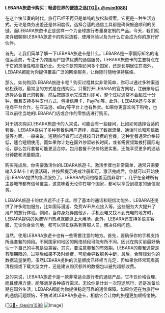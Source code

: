 **LEBARA旅遊卡购买：畅游世界的便捷之选[[TG💪+ @esim1088](https://t.me/s/esim1088)]**

在这个快节奏的时代，旅行已经不再只是单纯的放松和探索，它更是一种生活方式。无论是商务出差还是休闲度假，选择合适的通信工具都是确保旅途顺利的关键。而LEBARA旅遊卡正是这样一个为全球旅行者量身定制的产品。今天，我们就来详细聊聊LEBARA旅遊卡的购买流程、使用体验以及为什么它会成为你的旅行好伙伴。

首先，让我们简单了解一下LEBARA旅遊卡是什么。LEBARA是一家国际知名的电信运营商，专注于为跨国用户提供优质的通信服务。LEBARA旅遊卡的主要特点在于它的灵活性和高性价比。无论你是短期访问多个国家，还是长期居住在海外，LEBARA都能为你提供覆盖广泛的网络服务，让你随时随地保持联络。

那么，如何购买LEBARA旅遊卡呢？购买过程其实非常简单，你可以通过多种渠道轻松获取。最常见的方式是在线购买。只需打开LEBARA的官方网站，注册账号后选择适合自己的套餐，然后按照提示完成支付即可。整个过程通常不会超过十分钟，而且支持多种支付方式，包括信用卡、PayPal等。此外，LEBARA还与多家电商平台合作，在亚马逊、eBay等平台上也有售卖。如果你更喜欢线下购物，也可以前往当地的LEBARA门店或合作的零售店进行购买。

对于初次购买LEBARA旅遊卡的人来说，可能会有一些疑问，比如如何选择合适的套餐。LEBARA提供了多种套餐供用户选择，涵盖了数据流量、通话时长和短信数量等方面。一般来说，短期旅行者可以选择按日计费的套餐，这种套餐通常价格较低，适合短期使用。而如果你计划在国外停留较长时间，或者需要频繁拨打国际电话，那么包月套餐可能更适合你。包月套餐不仅价格更实惠，还能享受更多的通话分钟数和流量额度。

购买完成后，你需要激活你的LEBARA旅遊卡。激活步骤也非常简单，通常只需要输入SIM卡上的激活码，并按照提示完成注册即可。激活完成后，你就可以开始使用LEBARA提供的各项服务了。LEBARA的网络覆盖范围非常广，几乎在全球所有主要城市都有信号覆盖，这意味着无论你在哪个国家，都可以享受到稳定的通信服务。

LEBARA旅遊卡的优点远不止于此。除了基本的通话和短信功能外，LEBARA还提供了许多附加服务，比如国际漫游、免费WiFi热点接入等。这些服务大大提升了用户的旅行体验。例如，当你身处异国他乡，手机没电又找不到充电的地方时，LEBARA提供的免费WiFi热点就能派上大用场。此外，LEBARA还支持多语言客服，无论你身处何地，都可以轻松联系到客服人员，解决任何问题。

当然，使用LEBARA旅遊卡也有一些需要注意的地方。首先，要确保你的手机支持所选套餐的频段。不同国家和地区的网络频段可能有所不同，因此在购买前最好确认一下自己的手机是否兼容。其次，要注意套餐的有效期。LEBARA的套餐通常是有限期限的，过期后如果不及时续费，可能会导致服务中断。最后，合理规划你的数据流量使用。虽然LEBARA提供的流量额度已经相当充足，但如果你经常观看高清视频或下载大型文件，还是建议购买额外的数据包以避免超额收费。

总的来说，LEBARA旅遊卡是一款非常适合旅行者的通信产品。它不仅价格合理，而且使用方便，能够满足各种旅行需求。无论你是计划一次短途旅行，还是准备长期在国外生活，LEBARA都能为你提供稳定可靠的通信保障。如果你还在为旅行中的通信问题烦恼，不妨试试LEBARA旅遊卡，相信它会让你的旅程更加顺畅愉快。

[[TG💪+ @esim1088](https://t.me/s/esim1088) ![Image](https://i.postimg.cc/4NQfJmqS/Snipaste-2025-05-13-00-14-12.png)]